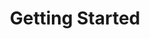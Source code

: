 ---
layout: post
title: Getting Started
excerpt: This guide will help you get started
image: ./images/getstarted.png
web-url: ./documents/docr/
---